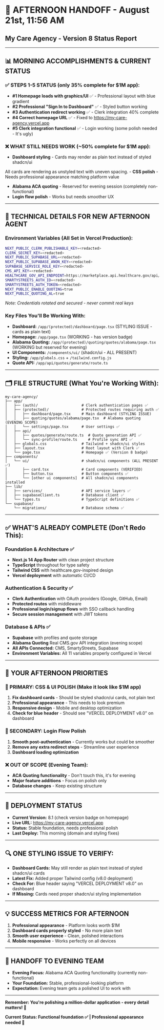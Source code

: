 # 🌅 **AFTERNOON HANDOFF - August 21st, 11:56 AM**
## **My Care Agency - Version 8 Status Report**

---

## 📊 **MORNING ACCOMPLISHMENTS & CURRENT STATUS**

### **✅ STEPS 1-5 STATUS (only 35% complete for $1M app):**
- **#1 Homepage loads with graphics/UI** ✅ - Professional layout with blue gradient
- **#2 Professional "Sign In to Dashboard"** ✅ - Styled button working
- **#3 Authentication redirect working** ✅ - Clerk integration 40% complete
- **#4 Correct homepage URL** ✅ - Fixed to https://my-care-agency.vercel.app
- **#5 Clerk integration functional** ✅ - Login working (some polish needed - It's ugly)

### **❌ WHAT STILL NEEDS WORK (~50% complete for $1M app):**
- **Dashboard styling** - Cards may render as plain text instead of styled shadcn/ui

All cards are rendering as unstyled text with uneven spacing. - **CSS polish** - Needs professional appearance matching platform value
- **Alabama ACA quoting** - Reserved for evening session (completely non-functional)
- **Login flow polish** - Works but needs smoother UX

---

## 🔧 **TECHNICAL DETAILS FOR NEW AFTERNOON AGENT**

### **Environment Variables (All Set in Vercel Production):**
```bash
NEXT_PUBLIC_CLERK_PUBLISHABLE_KEY=<redacted>
CLERK_SECRET_KEY=<redacted>
NEXT_PUBLIC_SUPABASE_URL=<redacted>
NEXT_PUBLIC_SUPABASE_ANON_KEY=<redacted>
SUPABASE_SERVICE_ROLE_KEY=<redacted>
CMS_API_KEY=<redacted>
HEALTHCARE_GOV_API_ENDPOINT=https://marketplace.api.healthcare.gov/api/v1/households/eligibility/estimates
SMARTYSTREETS_AUTH_ID=<redacted>
SMARTYSTREETS_AUTH_TOKEN=<redacted>
NEXT_PUBLIC_ENABLE_QUOTING=true
NEXT_PUBLIC_QUOTING_AL=true
```
_Note: Credentials rotated and secured - never commit real keys_

### **Key Files You'll Be Working With:**
- **Dashboard:** `/app/(protected)/dashboard/page.tsx` (STYLING ISSUE - cards as plain text)
- **Homepage:** `/app/page.tsx` (WORKING - has version badge)
- **Alabama Quoting:** `/app/(protected)/quoting/quotes/alabama/page.tsx` (WORKING but reserved for evening)
- **UI Components:** `/components/ui/` (shadcn/ui - ALL PRESENT)
- **Styling:** `/app/globals.css` + `/tailwind.config.js`
- **Quote API:** `/app/api/quotes/generate/route.ts`

---

## 🗂️ **FILE STRUCTURE (What You're Working With):**

```
my-care-agency/
├── app/
│   ├── (auth)/                    # Clerk authentication pages ✅
│   ├── (protected)/               # Protected routes requiring auth ✅
│   │   ├── dashboard/page.tsx     # Main dashboard (STYLING ISSUE)
│   │   ├── quoting/quotes/alabama/page.tsx  # Alabama quoting (EVENING SCOPE)
│   │   └── settings/page.tsx      # User settings ✅
│   ├── api/
│   │   ├── quotes/generate/route.ts  # Quote generation API ✅
│   │   └── sync-profile/route.ts     # Profile sync API ✅
│   ├── globals.css                # Tailwind + shadcn/ui styles
│   ├── layout.tsx                 # Root layout with Clerk ✅
│   └── page.tsx                   # Homepage ✅ (Version 8 badge)
├── components/
│   └── ui/                        # shadcn/ui components (ALL PRESENT ✅)
│       ├── card.tsx               # Card components (VERIFIED)
│       ├── button.tsx             # Button components ✅
│       └── [other ui components]  # All shadcn/ui components installed
├── lib/
│   ├── services/                  # API service layers ✅
│   ├── supabaseClient.ts          # Database client ✅
│   └── types.ts                   # TypeScript definitions ✅
└── supabase/
    └── migrations/                # Database schema ✅
```

---

## ✅ **WHAT'S ALREADY COMPLETE (Don't Redo This):**

### **Foundation & Architecture ✅**
- **Next.js 14 App Router** with clean project structure
- **TypeScript** throughout for type safety
- **Tailwind CSS** with healthcare.gov-inspired design
- **Vercel deployment** with automatic CI/CD

### **Authentication & Security ✅**
- **Clerk Authentication** with OAuth providers (Google, GitHub, Email)
- **Protected routes** with middleware
- **Professional login/signup flows** with SSO callback handling
- **Secure session management** with JWT tokens

### **Database & APIs ✅**
- **Supabase** with profiles and quote storage
- **Alabama Quoting** Real CMS.gov API integration (evening scope)
- **All APIs Connected:** CMS, SmartyStreets, Supabase
- **Environment Variables:** All 11 variables properly configured in Vercel

---

## 🎯 **YOUR AFTERNOON PRIORITIES**

### **🎨 PRIMARY: CSS & UI POLISH (Make it look like $1M app)**
1. **Fix dashboard cards** - Should be styled shadcn/ui cards, not plain text
2. **Professional appearance** - This needs to look premium
3. **Responsive design** - Mobile and desktop optimization
4. **Check for blue header** - Should see "VERCEL DEPLOYMENT v8.0" on dashboard

### **🔐 SECONDARY: Login Flow Polish**
1. **Smooth post-authentication** - Currently works but could be smoother
2. **Remove any extra redirect steps** - Streamline user experience
3. **Dashboard loading optimization**

### **❌ OUT OF SCOPE (Evening Team):**
- **ACA Quoting functionality** - Don't touch this, it's for evening
- **Major feature additions** - Focus on polish only
- **Database changes** - Keep existing structure

---

## 🚀 **DEPLOYMENT STATUS**
- **Current Version:** 8.1 (check version badge on homepage)
- **Live URL:** https://my-care-agency.vercel.app
- **Status:** Stable foundation, needs professional polish
- **Last Deploy:** This morning (domain and styling fixes)

---

## 🔍 **ONE STYLING ISSUE TO VERIFY:**
- **Dashboard Cards:** May still render as plain text instead of styled shadcn/ui cards
- **Latest Fix:** Added proper Tailwind config (v8.0 deployment)
- **Check For:** Blue header saying "VERCEL DEPLOYMENT v8.0" on dashboard
- **If Missing:** Cards need proper shadcn/ui styling implementation

---

## 💡 **SUCCESS METRICS FOR AFTERNOON**
1. **Professional appearance** - Platform looks worth $1M
2. **Dashboard cards properly styled** - No more plain text
3. **Smooth user experience** - Clean, polished interactions
4. **Mobile responsive** - Works perfectly on all devices

---

## 🔄 **HANDOFF TO EVENING TEAM**
- **Evening Focus:** Alabama ACA Quoting functionality (currently non-functional)
- **Your Foundation:** Stable, professional-looking platform
- **Expectation:** Evening team gets a polished UI to work with

---

**Remember: You're polishing a million-dollar application - every detail matters! 💼**

**Current Status: Functional foundation ✅ | Professional appearance needed 🎨**

